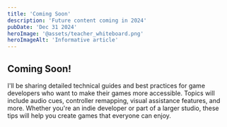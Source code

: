 ```yaml
---
title: 'Coming Soon'
description: 'Future content coming in 2024'
pubDate: 'Dec 31 2024'
heroImage: '@assets/teacher_whiteboard.png'
heroImageAlt: 'Informative article'
---
```


## Coming Soon!

I'll be sharing detailed technical guides and best practices for game developers who want to make their games more accessible. Topics will include audio cues, controller remapping, visual assistance features, and more. Whether you're an indie developer or part of a larger studio, these tips will help you create games that everyone can enjoy.

